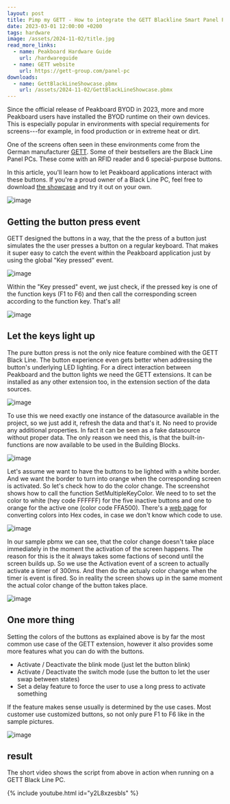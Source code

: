 ```yaml
---
layout: post
title: Pimp my GETT - How to integrate the GETT Blackline Smart Panel PC with Peakboard
date: 2023-03-01 12:00:00 +0200
tags: hardware
image: /assets/2024-11-02/title.jpg
read_more_links:
  - name: Peakboard Hardware Guide
    url: /hardwareguide
  - name: GETT website
    url: https://gett-group.com/panel-pc
downloads:
  - name: GettBlackLineShowcase.pbmx
    url: /assets/2024-11-02/GettBlackLineShowcase.pbmx
---
```


Since the official release of Peakboard BYOD in 2023, more and more Peakboard users have installed the BYOD runtime on their own devices. This is especially popular in environments with special requirements for screens---for example, in food production or in extreme heat or dirt.

One of the screens often seen in these environments come from the German manufacturer [GETT](https://gett-group.com/panel-pc). Some of their bestsellers are the Black Line Panel PCs. These come with an RFID reader and 6 special-purpose buttons.

In this article, you'll learn how to let Peakboard applications interact with these buttons. If you're a proud owner of a Black Line PC, feel free to download [the showcase](/assets/2024-11-02/GettBlackLineShowcase.pbmx) and try it out on your own.

![image](/assets/2024-11-02/010.jpeg)

## Getting the button press event

GETT designed the buttons in a way, that the the press of a button just simulates the the user presses a button on a regular keyboard. That makes it super easy to catch the event within the Peakboard application just by using the global "Key pressed" event.

![image](/assets/2024-11-02/020.png)

Within the "Key pressed" event, we just check, if the pressed key is one of the function keys (F1 to F6) and then call the corresponding screen according to the function key. That's all!

![image](/assets/2024-11-02/030.png)

## Let the keys light up

The pure button press is not the only nice feature combined with the GETT Black Line. The button experience even gets better when addressing the button's underlying LED lighting. For a direct interaction between Peakboard and the button lights we need the GETT extensions. It can be installed as any other extension too, in the extension section of the data sources.

![image](/assets/2024-11-02/040.png)

To use this we need exactly one instance of the datasource available in the project, so we just add it, refresh the data and that's it. No need to provide any additional properties. In fact it can be seen as a fake datasource without proper data. The only reason we need this, is that the built-in-functions are now available to be used in the Building Blocks.

![image](/assets/2024-11-02/050.png)

Let's assume we want to have the buttons to be lighted with a white border. And we want the border to turn into orange when the corresponding screen is activated. So let's check how to do the color change. The screenshot shows how to call the function SetMultipleKeyColor. We need to to set the color to white (hey code FFFFFF) for the five inactive buttons and one to orange for the active one (color code FFA500). There's a [web page](https://www.rapidtables.com/convert/color/hex-to-rgb.html) for converting colors into Hex codes, in case we don't know which code to use.

![image](/assets/2024-11-02/060.png)

In our sample pbmx we can see, that the color change doesn't take place immediately in the moment the activation of the screen happens. The reason for this is the it always takes some factions of second until the screen builds up. So we use the Activation event of a screen to actually activate a timer of 300ms. And then do the actualy color change when the timer is event is fired. So in reality the screen shows up in the same moment the actual color change of the button takes place.

![image](/assets/2024-11-02/070.png)

## One more thing

Setting the colors of the buttons as explained above is by far the most common use case of the GETT extension, however it also provides some more features what you can do with the buttons.

- Activate / Deactivate the blink mode (just let the button blink)
- Activate / Deactivate the switch mode (use the button to let the user swap between states)
- Set a delay feature to force the user to use a long press to activate something

If the feature makes sense usually is determined by the use cases. Most customer use customized buttons, so not only pure F1 to F6 like in the sample pictures.

![image](/assets/2024-11-02/080.png)

## result

The short video shows the script from above in action when running on a GETT Black Line PC.

{% include youtube.html id="y2L8xzesbls" %}
